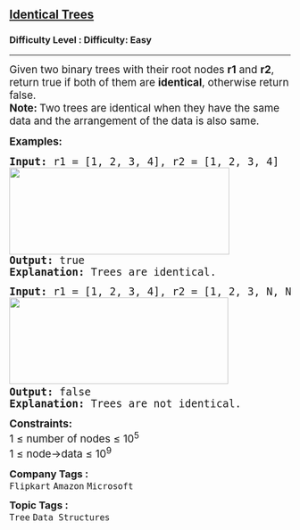 <h2><a href="https://www.geeksforgeeks.org/problems/determine-if-two-trees-are-identical/1?page=1&category=Tree&sortBy=submissions">Identical Trees</a></h2><h3>Difficulty Level : Difficulty: Easy</h3><hr><div class="problems_problem_content__Xm_eO"><p><span style="font-size: 14pt;">Given two binary trees with their root nodes <strong>r1</strong> and <strong>r2</strong>, return true if both of them are <strong>identical</strong>, otherwise return false.<br><strong>Note:&nbsp;</strong>Two trees are identical when they have the same data and the arrangement of the data is also same.</span></p>
<p><span style="font-size: 14pt;"><strong>Examples:</strong></span></p>
<pre><span style="font-size: 14pt;"><strong>Input: </strong>r1 = [1, 2, 3, 4], r2 = [1, 2, 3, 4]</span><br><span style="font-size: 14pt;"><img src="https://media.geeksforgeeks.org/img-practice/prod/addEditProblem/908073/Web/Other/blobid0_1754975505.webp" width="394" height="156"></span><br><span style="font-size: 14pt;"><strong>Output: </strong>true<strong>
Explanation: </strong>Trees are identical.</span></pre>
<pre><span style="font-size: 14pt;"><strong>Input: </strong>r1 = [1, 2, 3, 4], r2 = [1, 2, 3, N, N, 4]
<img src="https://media.geeksforgeeks.org/img-practice/prod/addEditProblem/908073/Web/Other/blobid1_1754975553.webp" width="392" height="155"> </span><br><span style="font-size: 14pt;"><strong>Output: </strong>false<strong>
Explanation: </strong>Trees are not identical.</span></pre>
<p><span style="font-size: 14pt;"><strong>Constraints:</strong><br>1 ≤ number of nodes ≤ 10<sup>5</sup><br>1 ≤ node-&gt;data ≤ 10<sup>9</sup></span></p></div><p><span style=font-size:18px><strong>Company Tags : </strong><br><code>Flipkart</code>&nbsp;<code>Amazon</code>&nbsp;<code>Microsoft</code>&nbsp;<br><p><span style=font-size:18px><strong>Topic Tags : </strong><br><code>Tree</code>&nbsp;<code>Data Structures</code>&nbsp;
